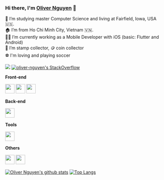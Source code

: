 ### Hi there, I'm [Oliver Nguyen](https://github.com/dereknguyen269) 👋

🪪 I’m studying master Computer Science and living at Fairfield, Iowa, USA 🇺🇸. <br/>
🏠 I’m from Ho Chi Minh City, Vietnam 🇻🇳. <br/>
👨‍💻 I’m currently working as a Mobile Developer with iOS (basic: Flutter and Android)<br/>
💌 I’m stamp collector, 🪙 coin collector <br/>
⚽️ I'm loving and playing soccer

![](https://komarev.com/ghpvc/?username=mthuong&color=green) [![oliver-nguyen's StackOverflow](https://stackoverflow-badge.vercel.app/?userID=10804130)](https://stackoverflow.com/users/10804130/oliver-nguyen)

**Front-end**

<code><img height="30" src="https://user-images.githubusercontent.com/1086057/134810890-510664ac-696a-4f35-9a49-a116037a61e7.png"></code>
<code><img height="30" src="https://user-images.githubusercontent.com/1086057/134811226-f624bce3-c556-4acd-a13c-f0174fbd4ae2.png"></code>
<code><img height="30" src="https://user-images.githubusercontent.com/1086057/134812696-fa87116d-81ec-413f-85c2-e65ba95ebab8.png"></code>

**Back-end**

<code><img height="30" src="https://user-images.githubusercontent.com/1086057/134811619-96d09b2e-4b0b-4335-bdaf-0172198b261c.png"></code>

**Tools**

<code><img height="30" src="https://user-images.githubusercontent.com/1086057/134811271-0a32e16d-96bd-4c9e-a2fd-4b1cd9c7d8ee.png"></code>

**Others**

<code><img height="30" src="https://user-images.githubusercontent.com/1086057/134878832-eeeaa9f0-b733-4169-8bd4-7372b927e589.png"></code>
<code><img height="30" src="https://user-images.githubusercontent.com/1086057/134893606-f9d7657d-5035-4ad6-b711-2028dfac6c8b.png"></code>

[![Oliver Nguyen's github stats](https://github-readme-stats.vercel.app/api?username=oliver-anh-nguyen&show_icons=true&theme=merko)](https://github.com/oliver-anh-nguyen)
 [![Top Langs](https://github-readme-stats.vercel.app/api/top-langs/?username=oliver-anh-nguyen&layout=compact&theme=merko)](https://github.com/oliver-anh-nguyen)
